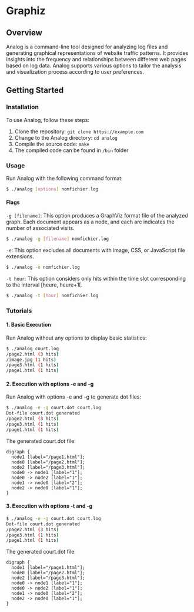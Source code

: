 # Graphiz

## Overview

Analog is a command-line tool designed for analyzing log files and generating graphical representations of website traffic patterns. It provides insights into the frequency and relationships between different web pages based on log data. Analog supports various options to tailor the analysis and visualization process according to user preferences.

## Getting Started

### Installation

To use Analog, follow these steps:

1. Clone the repository: `git clone https://example.com`
2. Change to the Analog directory: `cd analog`
3. Compile the source code: `make`
4. The compiled code can be found in `/bin` folder

### Usage

Run Analog with the following command format:

```bash
$ ./analog [options] nomfichier.log
```

#### Flags

`-g [filename]`: This option produces a GraphViz format file of the analyzed graph. Each document appears as a node, and each arc indicates the number of associated visits.

```bash
$ ./analog -g [filename] nomfichier.log
```

`-e`: This option excludes all documents with image, CSS, or JavaScript file extensions.

```bash
$ ./analog -e nomfichier.log
```

`-t hour`: This option considers only hits within the time slot corresponding to the interval [heure, heure+1[.

```bash
$ ./analog -t [hour] nomfichier.log
```


### Tutorials

#### 1. Basic Execution

Run Analog without any options to display basic statistics:

```bash
$ ./analog court.log
/page2.html (3 hits)
/image.jpg (1 hits)
/page3.html (1 hits)
/page1.html (1 hits)
```

#### 2. Execution with options -e and -g

Run Analog with options -e and -g to generate dot files:

```bash
$ ./analog -e -g court.dot court.log
Dot-file court.dot generated
/page2.html (3 hits)
/page3.html (1 hits)
/page1.html (1 hits)
```

The generated court.dot file:

```
digraph {
  node1 [label="/page1.html"];
  node0 [label="/page2.html"];
  node2 [label="/page3.html"];
  node0 -> node1 [label="1"];
  node0 -> node2 [label="1"];
  node1 -> node0 [label="2"];
  node2 -> node0 [label="1"];
}
```

#### 3. Execution with options -t and -g

```bash
$ ./analog -e -g court.dot court.log
Dot-file court.dot generated
/page2.html (3 hits)
/page3.html (1 hits)
/page1.html (1 hits)

```
The generated court.dot file:

```
digraph {
  node1 [label="/page1.html"];
  node0 [label="/page2.html"];
  node2 [label="/page3.html"];
  node0 -> node1 [label="1"];
  node0 -> node2 [label="1"];
  node1 -> node0 [label="2"];
  node2 -> node0 [label="1"];
}


